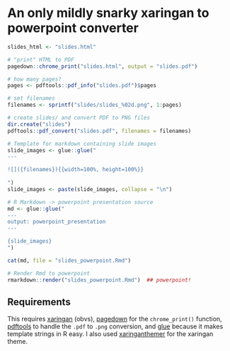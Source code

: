 # An only mildly snarky xaringan to powerpoint converter

```r
slides_html <- "slides.html"

# "print" HTML to PDF
pagedown::chrome_print("slides.html", output = "slides.pdf")

# how many pages?
pages <- pdftools::pdf_info("slides.pdf")$pages

# set filenames
filenames <- sprintf("slides/slides_%02d.png", 1:pages)

# create slides/ and convert PDF to PNG files
dir.create("slides")
pdftools::pdf_convert("slides.pdf", filenames = filenames)

# Template for markdown containing slide images
slide_images <- glue::glue("
---

![]({filenames}){{width=100%, height=100%}}
  
")
slide_images <- paste(slide_images, collapse = "\n")

# R Markdown -> powerpoint presentation source
md <- glue::glue("
---
output: powerpoint_presentation
---

{slide_images}
")

cat(md, file = "slides_powerpoint.Rmd")

# Render Rmd to powerpoint
rmarkdown::render("slides_powerpoint.Rmd")  ## powerpoint!
```

## Requirements

This requires [xaringan] (obvs), 
[pagedown] for the `chrome_print()` function,
[pdftools] to handle the `.pdf` to `.png` conversion,
and [glue] because it makes template strings in R easy.
I also used [xaringanthemer] for the xaringan theme.

[xaringan]: https://slides.yihui.name/xaringan
[pagedown]: https://github.com/rstudio/pagedown
[pdftools]: https://github.com/ropensci/pdftools
[glue]: https://glue.tidyverse.org
[xaringanthemer]: https://pkg.garrickadenbuie.com/xaringanthemer